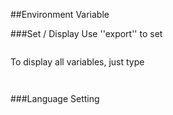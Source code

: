 
##Environment Variable

###Set / Display
Use ''export'' to set
```bash
 ```
To display all variables, just type
```bash
 ```
```bash
 ```
###Language Setting
```bash
 ```
```bash
 ```



